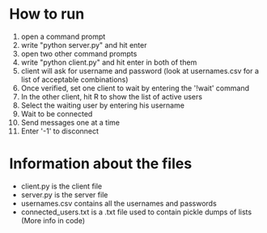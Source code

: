 # How to run
1. open a command prompt
2. write "python server.py" and hit enter
3. open two other command prompts
4. write "python client.py" and hit enter in both of them
5. client will ask for username and password (look at usernames.csv for a list of acceptable combinations)
6. Once verified, set one client to wait by entering the '!wait' command
7. In the other client, hit R to show the list of active users
8. Select the waiting user by entering his username
9. Wait to be connected
10. Send messages one at a time
11. Enter '-1' to disconnect

# Information about the files
- client.py is the client file
- server.py is the server file
- usernames.csv contains all the usernames and passwords
- connected_users.txt is a .txt file used to contain pickle dumps of lists (More info in code)

